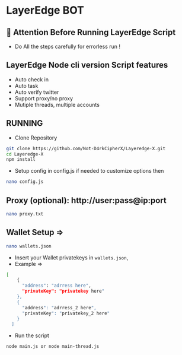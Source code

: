 ﻿# LayerEdge BOT

## 🚨 Attention Before Running LayerEdge Script

- Do All the steps carefully for errorless run !

## LayerEdge Node cli version Script features

- Auto check in
- Auto task
- Auto verify twitter
- Support proxy/no proxy
- Mutiple threads, multiple accounts

## RUNNING

- Clone Repository

```bash
git clone https://github.com/Not-D4rkCipherX/Layeredge-X.git
cd Layeredge-X
npm install
```

- Setup config in config.js if needed to customize options then

```bash
nano config.js
```

## Proxy (optional): http://user:pass@ip:port

```bash
nano proxy.txt
```

## Wallet Setup =>

```bash
nano wallets.json
```
- Insert your Wallet privatekeys in ``wallets.json``,
- Example =>
```bash
[
    {
      "address": "adrress here",
      "privateKey": "privatekey here"
    },
    {
      "address": "adrress_2 here",
      "privateKey": "privatekey_2 here"
    }
  ]
  ```

- Run the script

```bash
node main.js or node main-thread.js
```
